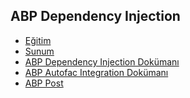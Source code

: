 ## ABP Dependency Injection

- [Eğitim]()
- [Sunum](https://bit.ly/abp-dependency-injection)
- [ABP Dependency Injection Dokümanı](https://docs.abp.io/en/abp/latest/Dependency-Injection)
- [ABP Autofac Integration Dokümanı](https://docs.abp.io/en/abp/latest/Autofac-Integration)
- [ABP Post]()
